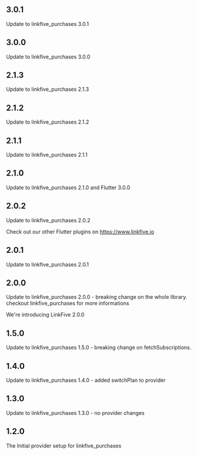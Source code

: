 ## 3.0.1
Update to linkfive_purchases 3.0.1

## 3.0.0
Update to linkfive_purchases 3.0.0

## 2.1.3
Update to linkfive_purchases 2.1.3

## 2.1.2

Update to linkfive_purchases 2.1.2

## 2.1.1

Update to linkfive_purchases 2.1.1

## 2.1.0

Update to linkfive_purchases 2.1.0 and Flutter 3.0.0

## 2.0.2

Update to linkfive_purchases 2.0.2

Check out our other Flutter plugins on https://www.linkfive.io

## 2.0.1

Update to linkfive_purchases 2.0.1

## 2.0.0

Update to linkfive_purchases 2.0.0 - breaking change on the whole library. checkout linkfive_purchases for more informations

We're introducing LinkFive 2.0.0

## 1.5.0

Update to linkfive_purchases 1.5.0 - breaking change on fetchSubscriptions.

## 1.4.0

Update to linkfive_purchases 1.4.0 - added switchPlan to provider

## 1.3.0

Update to linkfive_purchases 1.3.0 - no provider changes

## 1.2.0
The Initial provider setup for linkfive_purchases
